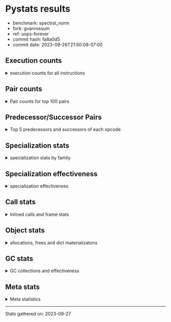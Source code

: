 
# Pystats results

- benchmark: spectral_norm
- fork: gvanrossum
- ref: uops-forever
- commit hash: fa8a0d5
- commit date: 2023-09-26T21:50:08-07:00

## Execution counts

<details>
<summary> execution counts for all instructions </summary>

|Name | Count | Self | Cumulative | Miss ratio | 
|---|---:|---:|---:|---:|
| BINARY_OP_ADD_INT | 202,800,000 | 17.2% | 17.2% |  |
| LOAD_CONST | 162,397,380 | 13.8% | 31.0% |  |
| LOAD_FAST | 122,325,900 | 10.4% | 41.3% |  |
| LOAD_FAST_LOAD_FAST | 121,697,580 | 10.3% | 51.6% |  |
| BINARY_OP | 82,380,340 | 7.0% | 58.6% |  |
| FOR_ITER | 40,889,860 | 3.5% | 62.1% |  |
| RETURN_VALUE | 40,875,720 | 3.5% | 65.6% |  |
| STORE_FAST | 40,736,820 | 3.5% | 69.0% |  |
| STORE_FAST_STORE_FAST | 40,725,060 | 3.5% | 72.5% |  |
| UNPACK_SEQUENCE_TWO_TUPLE | 40,725,000 | 3.5% | 75.9% |  |
| RESUME_CHECK | 40,720,080 | 3.5% | 79.4% |  |
| CALL_PY_EXACT_ARGS | 40,720,000 | 3.5% | 82.8% | 0.0% |
| BINARY_OP_ADD_FLOAT | 40,575,600 | 3.4% | 86.3% | 0.8% |
| JUMP_BACKWARD | 40,568,000 | 3.4% | 89.7% |  |
| LOAD_GLOBAL_MODULE | 40,564,120 | 3.4% | 93.1% |  |
| BINARY_OP_MULTIPLY_INT | 40,560,000 | 3.4% | 96.6% |  |
| BINARY_OP_MULTIPLY_FLOAT | 39,347,880 | 3.3% | 99.9% | 0.0% |
| ENTER_EXECUTOR | 312,480 | 0.0% | 99.9% |  |
| LIST_APPEND | 312,000 | 0.0% | 100.0% |  |
| LOAD_GLOBAL_BUILTIN | 163,320 | 0.0% | 100.0% |  |
| CALL_BUILTIN_CLASS | 161,280 | 0.0% | 100.0% |  |
| GET_ITER | 159,360 | 0.0% | 100.0% |  |
| SWAP | 6,360 | 0.0% | 100.0% |  |
| PUSH_NULL | 2,280 | 0.0% | 100.0% |  |
| FOR_ITER_RANGE | 2,280 | 0.0% | 100.0% |  |
| BUILD_LIST | 2,100 | 0.0% | 100.0% |  |
| STORE_FAST_LOAD_FAST | 1,980 | 0.0% | 100.0% |  |
| LOAD_FAST_AND_CLEAR | 1,980 | 0.0% | 100.0% |  |
| CALL_LEN | 1,980 | 0.0% | 100.0% |  |
| BUILD_TUPLE | 1,980 | 0.0% | 100.0% |  |
| CALL | 360 | 0.0% | 100.0% |  |
| LOAD_DEREF | 180 | 0.0% | 100.0% |  |
| LOAD_GLOBAL | 160 | 0.0% | 100.0% |  |
| LOAD_ATTR_MODULE | 160 | 0.0% | 100.0% |  |
| CALL_FUNCTION_EX | 120 | 0.0% | 100.0% |  |
| LOAD_ATTR | 80 | 0.0% | 100.0% |  |
| POP_TOP | 60 | 0.0% | 100.0% |  |
| NOP | 60 | 0.0% | 100.0% |  |
| LOAD_FAST_CHECK | 60 | 0.0% | 100.0% |  |
| LIST_EXTEND | 60 | 0.0% | 100.0% |  |
| COPY_FREE_VARS | 60 | 0.0% | 100.0% |  |
| COPY | 60 | 0.0% | 100.0% |  |
| CALL_INTRINSIC_1 | 60 | 0.0% | 100.0% |  |
| BINARY_OP_SUBTRACT_FLOAT | 60 | 0.0% | 100.0% |  |


</details>

## Pair counts

<details>
<summary> Pair counts for top 100 pairs </summary>

|Pair | Count | Self | Cumulative | 
|---|---:|---:|---:|
| LOAD_FAST_LOAD_FAST BINARY_OP_ADD_INT | 81,120,000 | 6.9% | 6.9% |
| LOAD_CONST BINARY_OP_ADD_INT | 81,120,000 | 6.9% | 13.8% |
| BINARY_OP_ADD_INT LOAD_CONST | 81,120,000 | 6.9% | 20.6% |
| UNPACK_SEQUENCE_TWO_TUPLE STORE_FAST_STORE_FAST | 40,725,000 | 3.5% | 24.1% |
| CALL_PY_EXACT_ARGS RESUME_CHECK | 40,719,960 | 3.5% | 27.5% |
| BINARY_OP_ADD_FLOAT STORE_FAST | 40,569,720 | 3.4% | 31.0% |
| STORE_FAST JUMP_BACKWARD | 40,567,940 | 3.4% | 34.4% |
| JUMP_BACKWARD FOR_ITER | 40,567,800 | 3.4% | 37.8% |
| FOR_ITER UNPACK_SEQUENCE_TWO_TUPLE | 40,567,800 | 3.4% | 41.3% |
| STORE_FAST_STORE_FAST LOAD_FAST | 40,560,000 | 3.4% | 44.7% |
| RETURN_VALUE LOAD_FAST | 40,560,000 | 3.4% | 48.2% |
| RESUME_CHECK LOAD_CONST | 40,560,000 | 3.4% | 51.6% |
| LOAD_GLOBAL_MODULE LOAD_FAST_LOAD_FAST | 40,560,000 | 3.4% | 55.0% |
| LOAD_FAST_LOAD_FAST CALL_PY_EXACT_ARGS | 40,560,000 | 3.4% | 58.5% |
| LOAD_FAST LOAD_GLOBAL_MODULE | 40,560,000 | 3.4% | 61.9% |
| LOAD_FAST BINARY_OP_ADD_INT | 40,560,000 | 3.4% | 65.4% |
| LOAD_CONST LOAD_FAST_LOAD_FAST | 40,560,000 | 3.4% | 68.8% |
| LOAD_CONST BINARY_OP | 40,560,000 | 3.4% | 72.2% |
| BINARY_OP_MULTIPLY_INT LOAD_CONST | 40,560,000 | 3.4% | 75.7% |
| BINARY_OP_ADD_INT LOAD_FAST_LOAD_FAST | 40,560,000 | 3.4% | 79.1% |
| BINARY_OP_ADD_INT BINARY_OP_MULTIPLY_INT | 40,560,000 | 3.4% | 82.5% |
| BINARY_OP_ADD_INT BINARY_OP | 40,560,000 | 3.4% | 86.0% |
| BINARY_OP RETURN_VALUE | 40,560,000 | 3.4% | 89.4% |
| BINARY_OP LOAD_FAST | 40,560,000 | 3.4% | 92.9% |
| LOAD_FAST BINARY_OP_MULTIPLY_FLOAT | 39,347,820 | 3.3% | 96.2% |
| BINARY_OP_MULTIPLY_FLOAT BINARY_OP_ADD_FLOAT | 39,342,120 | 3.3% | 99.5% |
| BINARY_OP BINARY_OP_ADD_FLOAT | 1,233,480 | 0.1% | 99.6% |
| LOAD_FAST BINARY_OP | 1,227,800 | 0.1% | 99.7% |
| RETURN_VALUE LIST_APPEND | 312,000 | 0.0% | 99.8% |
| LOAD_FAST RETURN_VALUE | 312,000 | 0.0% | 99.8% |
| LIST_APPEND ENTER_EXECUTOR | 312,000 | 0.0% | 99.8% |
| FOR_ITER LOAD_FAST | 312,000 | 0.0% | 99.8% |
| LOAD_GLOBAL_BUILTIN LOAD_FAST | 159,300 | 0.0% | 99.9% |
| CALL_BUILTIN_CLASS GET_ITER | 159,240 | 0.0% | 99.9% |
| LOAD_FAST CALL_BUILTIN_CLASS | 159,220 | 0.0% | 99.9% |
| GET_ITER FOR_ITER | 157,260 | 0.0% | 99.9% |
| STORE_FAST LOAD_GLOBAL_BUILTIN | 157,240 | 0.0% | 99.9% |
| STORE_FAST_STORE_FAST LOAD_CONST | 157,200 | 0.0% | 99.9% |
| RESUME_CHECK LOAD_FAST | 157,200 | 0.0% | 99.9% |
| LOAD_FAST UNPACK_SEQUENCE_TWO_TUPLE | 157,200 | 0.0% | 99.9% |
| LOAD_CONST STORE_FAST | 157,200 | 0.0% | 100.0% |
| ENTER_EXECUTOR CALL_PY_EXACT_ARGS | 155,220 | 0.0% | 100.0% |
| ENTER_EXECUTOR FOR_ITER | 154,800 | 0.0% | 100.0% |
| BINARY_OP BINARY_OP | 20,840 | 0.0% | 100.0% |
| LOAD_FAST_LOAD_FAST LOAD_FAST | 15,600 | 0.0% | 100.0% |
| FOR_ITER FOR_ITER | 10,000 | 0.0% | 100.0% |
| STORE_FAST_STORE_FAST LOAD_FAST_LOAD_FAST | 7,800 | 0.0% | 100.0% |
| STORE_FAST LOAD_FAST_LOAD_FAST | 7,800 | 0.0% | 100.0% |
| BINARY_OP STORE_FAST | 5,940 | 0.0% | 100.0% |
| BINARY_OP_ADD_FLOAT BINARY_OP | 5,880 | 0.0% | 100.0% |
| BINARY_OP_MULTIPLY_FLOAT BINARY_OP | 5,760 | 0.0% | 100.0% |
| LOAD_GLOBAL_BUILTIN LOAD_GLOBAL_BUILTIN | 3,960 | 0.0% | 100.0% |
| SWAP STORE_FAST | 2,400 | 0.0% | 100.0% |
| STORE_FAST RETURN_VALUE | 2,400 | 0.0% | 100.0% |
| ENTER_EXECUTOR SWAP | 2,400 | 0.0% | 100.0% |
| LOAD_GLOBAL_MODULE LOAD_GLOBAL_MODULE | 2,340 | 0.0% | 100.0% |
| RESUME_CHECK LOAD_GLOBAL_BUILTIN | 2,020 | 0.0% | 100.0% |
| SWAP FOR_ITER_RANGE | 1,980 | 0.0% | 100.0% |
| SWAP BUILD_LIST | 1,980 | 0.0% | 100.0% |
| STORE_FAST_LOAD_FAST PUSH_NULL | 1,980 | 0.0% | 100.0% |
| PUSH_NULL LOAD_FAST_LOAD_FAST | 1,980 | 0.0% | 100.0% |
| LOAD_FAST_LOAD_FAST BUILD_TUPLE | 1,980 | 0.0% | 100.0% |
| LOAD_FAST_AND_CLEAR SWAP | 1,980 | 0.0% | 100.0% |
| GET_ITER LOAD_FAST_AND_CLEAR | 1,980 | 0.0% | 100.0% |
| FOR_ITER_RANGE STORE_FAST_LOAD_FAST | 1,980 | 0.0% | 100.0% |
| CALL_LEN CALL_BUILTIN_CLASS | 1,980 | 0.0% | 100.0% |
| CALL_BUILTIN_CLASS CALL_LEN | 1,980 | 0.0% | 100.0% |
| BUILD_TUPLE CALL_PY_EXACT_ARGS | 1,980 | 0.0% | 100.0% |
| BUILD_LIST SWAP | 1,980 | 0.0% | 100.0% |
| LOAD_GLOBAL_MODULE LOAD_FAST | 1,560 | 0.0% | 100.0% |
| LOAD_FAST CALL_PY_EXACT_ARGS | 1,560 | 0.0% | 100.0% |
| RETURN_VALUE RETURN_VALUE | 1,260 | 0.0% | 100.0% |
| RETURN_VALUE STORE_FAST | 1,200 | 0.0% | 100.0% |
| RETURN_VALUE CALL_PY_EXACT_ARGS | 1,200 | 0.0% | 100.0% |
| STORE_FAST LOAD_GLOBAL_MODULE | 820 | 0.0% | 100.0% |
| RESUME_CHECK LOAD_GLOBAL_MODULE | 780 | 0.0% | 100.0% |
| STORE_FAST ENTER_EXECUTOR | 460 | 0.0% | 100.0% |
| FOR_ITER_RANGE STORE_FAST | 240 | 0.0% | 100.0% |
| PUSH_NULL CALL | 180 | 0.0% | 100.0% |
| JUMP_BACKWARD FOR_ITER_RANGE | 180 | 0.0% | 100.0% |
| LOAD_ATTR_MODULE PUSH_NULL | 160 | 0.0% | 100.0% |
| PUSH_NULL LOAD_FAST | 120 | 0.0% | 100.0% |
| LOAD_DEREF PUSH_NULL | 120 | 0.0% | 100.0% |
| GET_ITER FOR_ITER_RANGE | 120 | 0.0% | 100.0% |
| LOAD_GLOBAL_MODULE LOAD_ATTR_MODULE | 100 | 0.0% | 100.0% |
| LOAD_GLOBAL LOAD_GLOBAL_MODULE | 80 | 0.0% | 100.0% |
| CALL CALL | 80 | 0.0% | 100.0% |
| STORE_FAST LOAD_FAST | 60 | 0.0% | 100.0% |
| STORE_FAST LOAD_CONST | 60 | 0.0% | 100.0% |
| RESUME_CHECK LOAD_DEREF | 60 | 0.0% | 100.0% |
| POP_TOP NOP | 60 | 0.0% | 100.0% |
| NOP LOAD_DEREF | 60 | 0.0% | 100.0% |
| LOAD_GLOBAL_MODULE LOAD_ATTR | 60 | 0.0% | 100.0% |
| LOAD_GLOBAL_MODULE BINARY_OP | 60 | 0.0% | 100.0% |
| LOAD_GLOBAL_BUILTIN LOAD_CONST | 60 | 0.0% | 100.0% |
| LOAD_GLOBAL LOAD_GLOBAL_BUILTIN | 60 | 0.0% | 100.0% |
| LOAD_FAST_CHECK CALL | 60 | 0.0% | 100.0% |
| LOAD_FAST LOAD_FAST_CHECK | 60 | 0.0% | 100.0% |
| LOAD_FAST GET_ITER | 60 | 0.0% | 100.0% |
| LOAD_FAST CALL_FUNCTION_EX | 60 | 0.0% | 100.0% |


</details>

## Predecessor/Successor Pairs

<details>
<summary> Top 5 predecessors and successors of each opcode </summary>

### GET_ITER

<details>
<summary> Successors and predecessors for GET_ITER </summary>

|Predecessors | Count | Percentage | 
|---|---:|---:|
| CALL_BUILTIN_CLASS | 159,240 | 99.9% |
| LOAD_FAST | 60 | 0.0% |
| CALL | 60 | 0.0% |

|Successors | Count | Percentage | 
|---|---:|---:|
| FOR_ITER | 157,260 | 98.7% |
| LOAD_FAST_AND_CLEAR | 1,980 | 1.2% |
| FOR_ITER_RANGE | 120 | 0.1% |


</details>

### NOP

<details>
<summary> Successors and predecessors for NOP </summary>

|Predecessors | Count | Percentage | 
|---|---:|---:|
| POP_TOP | 60 | 100.0% |

|Successors | Count | Percentage | 
|---|---:|---:|
| LOAD_DEREF | 60 | 100.0% |


</details>

### POP_TOP

<details>
<summary> Successors and predecessors for POP_TOP </summary>

|Predecessors | Count | Percentage | 
|---|---:|---:|
| CALL | 60 | 100.0% |

|Successors | Count | Percentage | 
|---|---:|---:|
| NOP | 60 | 100.0% |


</details>

### PUSH_NULL

<details>
<summary> Successors and predecessors for PUSH_NULL </summary>

|Predecessors | Count | Percentage | 
|---|---:|---:|
| STORE_FAST_LOAD_FAST | 1,980 | 86.8% |
| LOAD_ATTR_MODULE | 160 | 7.0% |
| LOAD_DEREF | 120 | 5.3% |
| LOAD_ATTR | 20 | 0.9% |

|Successors | Count | Percentage | 
|---|---:|---:|
| LOAD_FAST_LOAD_FAST | 1,980 | 86.8% |
| CALL | 180 | 7.9% |
| LOAD_FAST | 120 | 5.3% |


</details>

### RETURN_VALUE

<details>
<summary> Successors and predecessors for RETURN_VALUE </summary>

|Predecessors | Count | Percentage | 
|---|---:|---:|
| BINARY_OP | 40,560,000 | 99.2% |
| LOAD_FAST | 312,000 | 0.8% |
| STORE_FAST | 2,400 | 0.0% |
| RETURN_VALUE | 1,260 | 0.0% |
| BINARY_OP_SUBTRACT_FLOAT | 60 | 0.0% |

|Successors | Count | Percentage | 
|---|---:|---:|
| LOAD_FAST | 40,560,000 | 99.2% |
| LIST_APPEND | 312,000 | 0.8% |
| RETURN_VALUE | 1,260 | 0.0% |
| STORE_FAST | 1,200 | 0.0% |
| CALL_PY_EXACT_ARGS | 1,200 | 0.0% |


</details>

### BINARY_OP

<details>
<summary> Successors and predecessors for BINARY_OP </summary>

|Predecessors | Count | Percentage | 
|---|---:|---:|
| LOAD_CONST | 40,560,000 | 49.2% |
| BINARY_OP_ADD_INT | 40,560,000 | 49.2% |
| LOAD_FAST | 1,227,800 | 1.5% |
| BINARY_OP | 20,840 | 0.0% |
| BINARY_OP_ADD_FLOAT | 5,880 | 0.0% |

|Successors | Count | Percentage | 
|---|---:|---:|
| RETURN_VALUE | 40,560,000 | 49.2% |
| LOAD_FAST | 40,560,000 | 49.2% |
| BINARY_OP_ADD_FLOAT | 1,233,480 | 1.5% |
| BINARY_OP | 20,840 | 0.0% |
| STORE_FAST | 5,940 | 0.0% |


</details>

### BUILD_LIST

<details>
<summary> Successors and predecessors for BUILD_LIST </summary>

|Predecessors | Count | Percentage | 
|---|---:|---:|
| SWAP | 1,980 | 94.3% |
| LOAD_FAST | 60 | 2.9% |
| LOAD_CONST | 60 | 2.9% |

|Successors | Count | Percentage | 
|---|---:|---:|
| SWAP | 1,980 | 94.3% |
| LOAD_DEREF | 60 | 2.9% |
| LOAD_GLOBAL_MODULE | 40 | 1.9% |
| LOAD_GLOBAL | 20 | 1.0% |


</details>

### BUILD_TUPLE

<details>
<summary> Successors and predecessors for BUILD_TUPLE </summary>

|Predecessors | Count | Percentage | 
|---|---:|---:|
| LOAD_FAST_LOAD_FAST | 1,980 | 100.0% |

|Successors | Count | Percentage | 
|---|---:|---:|
| CALL_PY_EXACT_ARGS | 1,980 | 100.0% |


</details>

### CALL

<details>
<summary> Successors and predecessors for CALL </summary>

|Predecessors | Count | Percentage | 
|---|---:|---:|
| PUSH_NULL | 180 | 50.0% |
| CALL | 80 | 22.2% |
| LOAD_FAST_CHECK | 60 | 16.7% |
| LOAD_FAST | 20 | 5.6% |
| LOAD_CONST | 20 | 5.6% |

|Successors | Count | Percentage | 
|---|---:|---:|
| CALL | 80 | 22.2% |
| STORE_FAST | 60 | 16.7% |
| POP_TOP | 60 | 16.7% |
| LOAD_FAST | 60 | 16.7% |
| GET_ITER | 60 | 16.7% |


</details>

### CALL_FUNCTION_EX

<details>
<summary> Successors and predecessors for CALL_FUNCTION_EX </summary>

|Predecessors | Count | Percentage | 
|---|---:|---:|
| LOAD_FAST | 60 | 50.0% |
| CALL_INTRINSIC_1 | 60 | 50.0% |

|Successors | Count | Percentage | 
|---|---:|---:|
| RESUME_CHECK | 60 | 50.0% |
| COPY_FREE_VARS | 60 | 50.0% |


</details>

### CALL_INTRINSIC_1

<details>
<summary> Successors and predecessors for CALL_INTRINSIC_1 </summary>

|Predecessors | Count | Percentage | 
|---|---:|---:|
| LIST_EXTEND | 60 | 100.0% |

|Successors | Count | Percentage | 
|---|---:|---:|
| CALL_FUNCTION_EX | 60 | 100.0% |


</details>

### COPY

<details>
<summary> Successors and predecessors for COPY </summary>

|Predecessors | Count | Percentage | 
|---|---:|---:|
| LOAD_CONST | 60 | 100.0% |

|Successors | Count | Percentage | 
|---|---:|---:|
| STORE_FAST_STORE_FAST | 60 | 100.0% |


</details>

### COPY_FREE_VARS

<details>
<summary> Successors and predecessors for COPY_FREE_VARS </summary>

|Predecessors | Count | Percentage | 
|---|---:|---:|
| CALL_FUNCTION_EX | 60 | 100.0% |

|Successors | Count | Percentage | 
|---|---:|---:|
| RESUME_CHECK | 60 | 100.0% |


</details>

### ENTER_EXECUTOR

<details>
<summary> Successors and predecessors for ENTER_EXECUTOR </summary>

|Predecessors | Count | Percentage | 
|---|---:|---:|
| LIST_APPEND | 312,000 | 99.8% |
| STORE_FAST | 460 | 0.1% |
| JUMP_BACKWARD | 20 | 0.0% |

|Successors | Count | Percentage | 
|---|---:|---:|
| CALL_PY_EXACT_ARGS | 155,220 | 49.7% |
| FOR_ITER | 154,800 | 49.5% |
| SWAP | 2,400 | 0.8% |
| LOAD_CONST | 60 | 0.0% |


</details>

### FOR_ITER

<details>
<summary> Successors and predecessors for FOR_ITER </summary>

|Predecessors | Count | Percentage | 
|---|---:|---:|
| JUMP_BACKWARD | 40,567,800 | 99.2% |
| GET_ITER | 157,260 | 0.4% |
| ENTER_EXECUTOR | 154,800 | 0.4% |
| FOR_ITER | 10,000 | 0.0% |

|Successors | Count | Percentage | 
|---|---:|---:|
| UNPACK_SEQUENCE_TWO_TUPLE | 40,567,800 | 99.2% |
| LOAD_FAST | 312,000 | 0.8% |
| FOR_ITER | 10,000 | 0.0% |
| JUMP_BACKWARD | 60 | 0.0% |


</details>

### JUMP_BACKWARD

<details>
<summary> Successors and predecessors for JUMP_BACKWARD </summary>

|Predecessors | Count | Percentage | 
|---|---:|---:|
| STORE_FAST | 40,567,940 | 100.0% |
| FOR_ITER | 60 | 0.0% |

|Successors | Count | Percentage | 
|---|---:|---:|
| FOR_ITER | 40,567,800 | 100.0% |
| FOR_ITER_RANGE | 180 | 0.0% |
| ENTER_EXECUTOR | 20 | 0.0% |


</details>

### LIST_APPEND

<details>
<summary> Successors and predecessors for LIST_APPEND </summary>

|Predecessors | Count | Percentage | 
|---|---:|---:|
| RETURN_VALUE | 312,000 | 100.0% |

|Successors | Count | Percentage | 
|---|---:|---:|
| ENTER_EXECUTOR | 312,000 | 100.0% |


</details>

### LIST_EXTEND

<details>
<summary> Successors and predecessors for LIST_EXTEND </summary>

|Predecessors | Count | Percentage | 
|---|---:|---:|
| LOAD_DEREF | 60 | 100.0% |

|Successors | Count | Percentage | 
|---|---:|---:|
| CALL_INTRINSIC_1 | 60 | 100.0% |


</details>

### LOAD_ATTR

<details>
<summary> Successors and predecessors for LOAD_ATTR </summary>

|Predecessors | Count | Percentage | 
|---|---:|---:|
| LOAD_GLOBAL_MODULE | 60 | 75.0% |
| LOAD_GLOBAL | 20 | 25.0% |

|Successors | Count | Percentage | 
|---|---:|---:|
| LOAD_ATTR_MODULE | 60 | 75.0% |
| PUSH_NULL | 20 | 25.0% |


</details>

### LOAD_CONST

<details>
<summary> Successors and predecessors for LOAD_CONST </summary>

|Predecessors | Count | Percentage | 
|---|---:|---:|
| BINARY_OP_ADD_INT | 81,120,000 | 50.0% |
| RESUME_CHECK | 40,560,000 | 25.0% |
| BINARY_OP_MULTIPLY_INT | 40,560,000 | 25.0% |
| STORE_FAST_STORE_FAST | 157,200 | 0.1% |
| STORE_FAST | 60 | 0.0% |

|Successors | Count | Percentage | 
|---|---:|---:|
| BINARY_OP_ADD_INT | 81,120,000 | 50.0% |
| LOAD_FAST_LOAD_FAST | 40,560,000 | 25.0% |
| BINARY_OP | 40,560,000 | 25.0% |
| STORE_FAST | 157,200 | 0.1% |
| COPY | 60 | 0.0% |


</details>

### LOAD_DEREF

<details>
<summary> Successors and predecessors for LOAD_DEREF </summary>

|Predecessors | Count | Percentage | 
|---|---:|---:|
| RESUME_CHECK | 60 | 33.3% |
| NOP | 60 | 33.3% |
| BUILD_LIST | 60 | 33.3% |

|Successors | Count | Percentage | 
|---|---:|---:|
| PUSH_NULL | 120 | 66.7% |
| LIST_EXTEND | 60 | 33.3% |


</details>

### LOAD_FAST

<details>
<summary> Successors and predecessors for LOAD_FAST </summary>

|Predecessors | Count | Percentage | 
|---|---:|---:|
| STORE_FAST_STORE_FAST | 40,560,000 | 33.2% |
| RETURN_VALUE | 40,560,000 | 33.2% |
| BINARY_OP | 40,560,000 | 33.2% |
| FOR_ITER | 312,000 | 0.3% |
| LOAD_GLOBAL_BUILTIN | 159,300 | 0.1% |

|Successors | Count | Percentage | 
|---|---:|---:|
| LOAD_GLOBAL_MODULE | 40,560,000 | 33.2% |
| BINARY_OP_ADD_INT | 40,560,000 | 33.2% |
| BINARY_OP_MULTIPLY_FLOAT | 39,347,820 | 32.2% |
| BINARY_OP | 1,227,800 | 1.0% |
| RETURN_VALUE | 312,000 | 0.3% |


</details>

### LOAD_FAST_AND_CLEAR

<details>
<summary> Successors and predecessors for LOAD_FAST_AND_CLEAR </summary>

|Predecessors | Count | Percentage | 
|---|---:|---:|
| GET_ITER | 1,980 | 100.0% |

|Successors | Count | Percentage | 
|---|---:|---:|
| SWAP | 1,980 | 100.0% |


</details>

### LOAD_FAST_CHECK

<details>
<summary> Successors and predecessors for LOAD_FAST_CHECK </summary>

|Predecessors | Count | Percentage | 
|---|---:|---:|
| LOAD_FAST | 60 | 100.0% |

|Successors | Count | Percentage | 
|---|---:|---:|
| CALL | 60 | 100.0% |


</details>

### LOAD_FAST_LOAD_FAST

<details>
<summary> Successors and predecessors for LOAD_FAST_LOAD_FAST </summary>

|Predecessors | Count | Percentage | 
|---|---:|---:|
| LOAD_GLOBAL_MODULE | 40,560,000 | 33.3% |
| LOAD_CONST | 40,560,000 | 33.3% |
| BINARY_OP_ADD_INT | 40,560,000 | 33.3% |
| STORE_FAST_STORE_FAST | 7,800 | 0.0% |
| STORE_FAST | 7,800 | 0.0% |

|Successors | Count | Percentage | 
|---|---:|---:|
| BINARY_OP_ADD_INT | 81,120,000 | 66.7% |
| CALL_PY_EXACT_ARGS | 40,560,000 | 33.3% |
| LOAD_FAST | 15,600 | 0.0% |
| BUILD_TUPLE | 1,980 | 0.0% |


</details>

### LOAD_GLOBAL

<details>
<summary> Successors and predecessors for LOAD_GLOBAL </summary>

|Predecessors | Count | Percentage | 
|---|---:|---:|
| STORE_FAST | 40 | 25.0% |
| RETURN_VALUE | 40 | 25.0% |
| STORE_FAST_STORE_FAST | 20 | 12.5% |
| RESUME_CHECK | 20 | 12.5% |
| FOR_ITER_RANGE | 20 | 12.5% |

|Successors | Count | Percentage | 
|---|---:|---:|
| LOAD_GLOBAL_MODULE | 80 | 50.0% |
| LOAD_GLOBAL_BUILTIN | 60 | 37.5% |
| LOAD_ATTR | 20 | 12.5% |


</details>

### STORE_FAST

<details>
<summary> Successors and predecessors for STORE_FAST </summary>

|Predecessors | Count | Percentage | 
|---|---:|---:|
| BINARY_OP_ADD_FLOAT | 40,569,720 | 99.6% |
| LOAD_CONST | 157,200 | 0.4% |
| BINARY_OP | 5,940 | 0.0% |
| SWAP | 2,400 | 0.0% |
| RETURN_VALUE | 1,200 | 0.0% |

|Successors | Count | Percentage | 
|---|---:|---:|
| JUMP_BACKWARD | 40,567,940 | 99.6% |
| LOAD_GLOBAL_BUILTIN | 157,240 | 0.4% |
| LOAD_FAST_LOAD_FAST | 7,800 | 0.0% |
| RETURN_VALUE | 2,400 | 0.0% |
| LOAD_GLOBAL_MODULE | 820 | 0.0% |


</details>

### STORE_FAST_LOAD_FAST

<details>
<summary> Successors and predecessors for STORE_FAST_LOAD_FAST </summary>

|Predecessors | Count | Percentage | 
|---|---:|---:|
| FOR_ITER_RANGE | 1,980 | 100.0% |

|Successors | Count | Percentage | 
|---|---:|---:|
| PUSH_NULL | 1,980 | 100.0% |


</details>

### STORE_FAST_STORE_FAST

<details>
<summary> Successors and predecessors for STORE_FAST_STORE_FAST </summary>

|Predecessors | Count | Percentage | 
|---|---:|---:|
| UNPACK_SEQUENCE_TWO_TUPLE | 40,725,000 | 100.0% |
| COPY | 60 | 0.0% |

|Successors | Count | Percentage | 
|---|---:|---:|
| LOAD_FAST | 40,560,000 | 99.6% |
| LOAD_CONST | 157,200 | 0.4% |
| LOAD_FAST_LOAD_FAST | 7,800 | 0.0% |
| LOAD_GLOBAL_BUILTIN | 40 | 0.0% |
| LOAD_GLOBAL | 20 | 0.0% |


</details>

### SWAP

<details>
<summary> Successors and predecessors for SWAP </summary>

|Predecessors | Count | Percentage | 
|---|---:|---:|
| ENTER_EXECUTOR | 2,400 | 37.7% |
| LOAD_FAST_AND_CLEAR | 1,980 | 31.1% |
| BUILD_LIST | 1,980 | 31.1% |

|Successors | Count | Percentage | 
|---|---:|---:|
| STORE_FAST | 2,400 | 37.7% |
| FOR_ITER_RANGE | 1,980 | 31.1% |
| BUILD_LIST | 1,980 | 31.1% |


</details>

### BINARY_OP_ADD_FLOAT

<details>
<summary> Successors and predecessors for BINARY_OP_ADD_FLOAT </summary>

|Predecessors | Count | Percentage | 
|---|---:|---:|
| BINARY_OP_MULTIPLY_FLOAT | 39,342,120 | 97.0% |
| BINARY_OP | 1,233,480 | 3.0% |

|Successors | Count | Percentage | 
|---|---:|---:|
| STORE_FAST | 40,569,720 | 100.0% |
| BINARY_OP | 5,880 | 0.0% |


</details>

### BINARY_OP_ADD_INT

<details>
<summary> Successors and predecessors for BINARY_OP_ADD_INT </summary>

|Predecessors | Count | Percentage | 
|---|---:|---:|
| LOAD_FAST_LOAD_FAST | 81,120,000 | 40.0% |
| LOAD_CONST | 81,120,000 | 40.0% |
| LOAD_FAST | 40,560,000 | 20.0% |

|Successors | Count | Percentage | 
|---|---:|---:|
| LOAD_CONST | 81,120,000 | 40.0% |
| LOAD_FAST_LOAD_FAST | 40,560,000 | 20.0% |
| BINARY_OP_MULTIPLY_INT | 40,560,000 | 20.0% |
| BINARY_OP | 40,560,000 | 20.0% |


</details>

### BINARY_OP_MULTIPLY_FLOAT

<details>
<summary> Successors and predecessors for BINARY_OP_MULTIPLY_FLOAT </summary>

|Predecessors | Count | Percentage | 
|---|---:|---:|
| LOAD_FAST | 39,347,820 | 100.0% |
| BINARY_OP | 60 | 0.0% |

|Successors | Count | Percentage | 
|---|---:|---:|
| BINARY_OP_ADD_FLOAT | 39,342,120 | 100.0% |
| BINARY_OP | 5,760 | 0.0% |


</details>

### BINARY_OP_MULTIPLY_INT

<details>
<summary> Successors and predecessors for BINARY_OP_MULTIPLY_INT </summary>

|Predecessors | Count | Percentage | 
|---|---:|---:|
| BINARY_OP_ADD_INT | 40,560,000 | 100.0% |

|Successors | Count | Percentage | 
|---|---:|---:|
| LOAD_CONST | 40,560,000 | 100.0% |


</details>

### BINARY_OP_SUBTRACT_FLOAT

<details>
<summary> Successors and predecessors for BINARY_OP_SUBTRACT_FLOAT </summary>

|Predecessors | Count | Percentage | 
|---|---:|---:|
| LOAD_FAST | 40 | 66.7% |
| BINARY_OP | 20 | 33.3% |

|Successors | Count | Percentage | 
|---|---:|---:|
| RETURN_VALUE | 60 | 100.0% |


</details>

### CALL_BUILTIN_CLASS

<details>
<summary> Successors and predecessors for CALL_BUILTIN_CLASS </summary>

|Predecessors | Count | Percentage | 
|---|---:|---:|
| LOAD_FAST | 159,220 | 98.7% |
| CALL_LEN | 1,980 | 1.2% |
| LOAD_CONST | 40 | 0.0% |
| CALL | 40 | 0.0% |

|Successors | Count | Percentage | 
|---|---:|---:|
| GET_ITER | 159,240 | 98.7% |
| CALL_LEN | 1,980 | 1.2% |
| STORE_FAST | 60 | 0.0% |


</details>

### CALL_LEN

<details>
<summary> Successors and predecessors for CALL_LEN </summary>

|Predecessors | Count | Percentage | 
|---|---:|---:|
| CALL_BUILTIN_CLASS | 1,980 | 100.0% |

|Successors | Count | Percentage | 
|---|---:|---:|
| CALL_BUILTIN_CLASS | 1,980 | 100.0% |


</details>

### CALL_PY_EXACT_ARGS

<details>
<summary> Successors and predecessors for CALL_PY_EXACT_ARGS </summary>

|Predecessors | Count | Percentage | 
|---|---:|---:|
| LOAD_FAST_LOAD_FAST | 40,560,000 | 99.6% |
| ENTER_EXECUTOR | 155,220 | 0.4% |
| BUILD_TUPLE | 1,980 | 0.0% |
| LOAD_FAST | 1,560 | 0.0% |
| RETURN_VALUE | 1,200 | 0.0% |

|Successors | Count | Percentage | 
|---|---:|---:|
| RESUME_CHECK | 40,719,960 | 100.0% |
| CALL_PY_EXACT_ARGS | 40 | 0.0% |


</details>

### FOR_ITER_RANGE

<details>
<summary> Successors and predecessors for FOR_ITER_RANGE </summary>

|Predecessors | Count | Percentage | 
|---|---:|---:|
| SWAP | 1,980 | 86.8% |
| JUMP_BACKWARD | 180 | 7.9% |
| GET_ITER | 120 | 5.3% |

|Successors | Count | Percentage | 
|---|---:|---:|
| STORE_FAST_LOAD_FAST | 1,980 | 86.8% |
| STORE_FAST | 240 | 10.5% |
| LOAD_GLOBAL_MODULE | 40 | 1.8% |
| LOAD_GLOBAL | 20 | 0.9% |


</details>

### LOAD_ATTR_MODULE

<details>
<summary> Successors and predecessors for LOAD_ATTR_MODULE </summary>

|Predecessors | Count | Percentage | 
|---|---:|---:|
| LOAD_GLOBAL_MODULE | 100 | 62.5% |
| LOAD_ATTR | 60 | 37.5% |

|Successors | Count | Percentage | 
|---|---:|---:|
| PUSH_NULL | 160 | 100.0% |


</details>

### LOAD_GLOBAL_BUILTIN

<details>
<summary> Successors and predecessors for LOAD_GLOBAL_BUILTIN </summary>

|Predecessors | Count | Percentage | 
|---|---:|---:|
| STORE_FAST | 157,240 | 96.3% |
| LOAD_GLOBAL_BUILTIN | 3,960 | 2.4% |
| RESUME_CHECK | 2,020 | 1.2% |
| LOAD_GLOBAL | 60 | 0.0% |
| STORE_FAST_STORE_FAST | 40 | 0.0% |

|Successors | Count | Percentage | 
|---|---:|---:|
| LOAD_FAST | 159,300 | 97.5% |
| LOAD_GLOBAL_BUILTIN | 3,960 | 2.4% |
| LOAD_CONST | 60 | 0.0% |


</details>

### LOAD_GLOBAL_MODULE

<details>
<summary> Successors and predecessors for LOAD_GLOBAL_MODULE </summary>

|Predecessors | Count | Percentage | 
|---|---:|---:|
| LOAD_FAST | 40,560,000 | 100.0% |
| LOAD_GLOBAL_MODULE | 2,340 | 0.0% |
| STORE_FAST | 820 | 0.0% |
| RESUME_CHECK | 780 | 0.0% |
| LOAD_GLOBAL | 80 | 0.0% |

|Successors | Count | Percentage | 
|---|---:|---:|
| LOAD_FAST_LOAD_FAST | 40,560,000 | 100.0% |
| LOAD_GLOBAL_MODULE | 2,340 | 0.0% |
| LOAD_FAST | 1,560 | 0.0% |
| LOAD_ATTR_MODULE | 100 | 0.0% |
| LOAD_ATTR | 60 | 0.0% |


</details>

### RESUME_CHECK

<details>
<summary> Successors and predecessors for RESUME_CHECK </summary>

|Predecessors | Count | Percentage | 
|---|---:|---:|
| CALL_PY_EXACT_ARGS | 40,719,960 | 100.0% |
| COPY_FREE_VARS | 60 | 0.0% |
| CALL_FUNCTION_EX | 60 | 0.0% |

|Successors | Count | Percentage | 
|---|---:|---:|
| LOAD_CONST | 40,560,000 | 99.6% |
| LOAD_FAST | 157,200 | 0.4% |
| LOAD_GLOBAL_BUILTIN | 2,020 | 0.0% |
| LOAD_GLOBAL_MODULE | 780 | 0.0% |
| LOAD_DEREF | 60 | 0.0% |


</details>

### UNPACK_SEQUENCE_TWO_TUPLE

<details>
<summary> Successors and predecessors for UNPACK_SEQUENCE_TWO_TUPLE </summary>

|Predecessors | Count | Percentage | 
|---|---:|---:|
| FOR_ITER | 40,567,800 | 99.6% |
| LOAD_FAST | 157,200 | 0.4% |

|Successors | Count | Percentage | 
|---|---:|---:|
| STORE_FAST_STORE_FAST | 40,725,000 | 100.0% |


</details>


</details>

## Specialization stats

<details>
<summary> specialization stats by family </summary>

### BINARY_OP

<details>
<summary> specialization stats for BINARY_OP family </summary>

|Kind | Count | Ratio | 
|---|---|---|
| specialization.deferred |     82353720 | 20.3% |
| specialization.deopt |         5940 | 0.0% |
|          hit |    322968240 | 79.6% |
|         miss |       315300 | 0.1% |

#### Specialization attempts

| | Count | Ratio | 
|---|---:|---:|
| Success | 5,960 | 18.3% |
| Failure | 26,600 | 81.7% |

|Failure kind | Count | Ratio | 
|---|---:|---:|
| true divide different types | 9,900 | 37.2% |
| floor divide | 9,900 | 37.2% |
| add different types | 5,880 | 22.1% |
| multiply different types | 920 | 3.5% |


</details>

### CALL

<details>
<summary> specialization stats for CALL family </summary>

|Kind | Count | Ratio | 
|---|---|---|
| specialization.deferred |          240 | 0.0% |
| specialization.deopt |           40 | 0.0% |
|          hit |     41192700 | 100.0% |
|         miss |         2260 | 0.0% |

#### Specialization attempts

| | Count | Ratio | 
|---|---:|---:|
| Success | 80 | 50.0% |
| Failure | 80 | 50.0% |

|Failure kind | Count | Ratio | 
|---|---:|---:|
| cfunc noargs | 60 | 75.0% |
| class no vectorcall | 20 | 25.0% |


</details>

### FOR_ITER

<details>
<summary> specialization stats for FOR_ITER family </summary>

|Kind | Count | Ratio | 
|---|---|---|
| specialization.deferred |     40879860 | 100.0% |
|          hit |         2280 | 0.0% |

#### Specialization attempts

| | Count | Ratio | 
|---|---:|---:|
| Success | 0 | 0.0% |
| Failure | 10,000 | 100.0% |

|Failure kind | Count | Ratio | 
|---|---:|---:|
| enumerate | 9,960 | 99.6% |
| zip | 40 | 0.4% |


</details>

### JUMP_BACKWARD

<details>
<summary> specialization stats for JUMP_BACKWARD family </summary>

|Kind | Count | Ratio | 
|---|---|---|


</details>

### LOAD_ATTR

<details>
<summary> specialization stats for LOAD_ATTR family </summary>

|Kind | Count | Ratio | 
|---|---|---|
| specialization.deferred |           20 | 8.3% |
|          hit |          160 | 66.7% |

#### Specialization attempts

| | Count | Ratio | 
|---|---:|---:|
| Success | 60 | 100.0% |
| Failure | 0 | 0.0% |

|Failure kind | Count | Ratio | 
|---|---:|---:|


</details>

### LOAD_GLOBAL

<details>
<summary> specialization stats for LOAD_GLOBAL family </summary>

|Kind | Count | Ratio | 
|---|---|---|
| specialization.deferred |           20 | 0.0% |
|          hit |     40885600 | 100.0% |

#### Specialization attempts

| | Count | Ratio | 
|---|---:|---:|
| Success | 140 | 100.0% |
| Failure | 0 | 0.0% |

|Failure kind | Count | Ratio | 
|---|---:|---:|


</details>

### UNPACK_SEQUENCE

<details>
<summary> specialization stats for UNPACK_SEQUENCE family </summary>

|Kind | Count | Ratio | 
|---|---|---|
|          hit |     40879800 | 100.0% |


</details>


</details>

## Specialization effectiveness

<details>
<summary> specialization effectiveness </summary>

|Instructions | Count | Ratio | 
|---|---:|---:|
| Basic | 529,559,700 | 44.9% |
| Not specialized | 164,156,360 | 13.9% |
| Specialized | 486,024,200 | 41.2% |

### Deferred by instruction

<details>
<summary> deferred by instruction </summary>

|Name | Count | Ratio | 
|---|---:|---:|
| BINARY_OP | 82,353,720 | 66.8% |
| FOR_ITER | 40,879,860 | 33.2% |
| CALL | 240 | 0.0% |
| LOAD_GLOBAL | 20 | 0.0% |
| LOAD_ATTR | 20 | 0.0% |
| UNPACK_SEQUENCE_TWO_TUPLE | 0 | 0.0% |
| UNPACK_SEQUENCE | 0 | 0.0% |
| TO_BOOL | 0 | 0.0% |
| SWAP | 0 | 0.0% |
| STORE_SUBSCR | 0 | 0.0% |


</details>

### Misses by instruction

<details>
<summary> misses by instruction </summary>

|Name | Count | Ratio | 
|---|---:|---:|
| BINARY_OP_ADD_FLOAT | 312,120 | 98.3% |
| BINARY_OP_MULTIPLY_FLOAT | 3,180 | 1.0% |
| CALL_PY_EXACT_ARGS | 2,260 | 0.7% |
| UNPACK_SEQUENCE_TWO_TUPLE | 0 | 0.0% |
| SWAP | 0 | 0.0% |
| STORE_FAST_STORE_FAST | 0 | 0.0% |
| STORE_FAST_LOAD_FAST | 0 | 0.0% |
| STORE_FAST | 0 | 0.0% |
| RETURN_VALUE | 0 | 0.0% |
| RESUME_CHECK | 0 | 0.0% |


</details>


</details>

## Call stats

<details>
<summary> Inlined calls and frame stats </summary>

| | Count | Ratio | 
|---|---:|---:|
| Calls to PyEval_EvalDefault | 0 | 0.0% |
| Calls to Python functions inlined | 40,875,720 | 100.0% |
| Calls via PyEval_EvalFrame (total) | 0 | 0.0% |
| Calls via PyEval_EvalFrame (vector) | 0 | 0.0% |
| Calls via PyEval_EvalFrame (generator) | 0 | 0.0% |
| Calls via PyEval_EvalFrame (legacy) | 0 | 0.0% |
| Calls via PyEval_EvalFrame (function vectorcall) | 0 | 0.0% |
| Calls via PyEval_EvalFrame (build class) | 0 | 0.0% |
| Calls via PyEval_EvalFrame (slot) | 0 | 0.0% |
| Calls via PyEval_EvalFrame (function ex) | 120 | 0.0% |
| Calls via PyEval_EvalFrame (api) | 0 | 0.0% |
| Calls via PyEval_EvalFrame (method) | 0 | 0.0% |
| Frames pushed | 40,875,720 | 100.0% |
| Frame objects created | 0 | 0.0% |


</details>

## Object stats

<details>
<summary> allocations, frees and dict materializatons </summary>

| | Count | Ratio | 
|---|---:|---:|
| Allocations from freelist | 42,552,260 | 20.9% |
| Frees to freelist | 42,552,820 |  |
| Allocations | 160,876,320 | 79.1% |
| Allocations to 512 bytes | 160,873,840 | 79.1% |
| Allocations to 4 kbytes | 2,480 | 0.0% |
| Allocations over 4 kbytes | 0 | 0.0% |
| Frees | 160,878,080 |  |
| New values | 0 |  |
| Interpreter increfs | 242,352,760 | 74.6% |
| Interpreter decrefs | 485,873,100 | 92.0% |
| Increfs | 82,304,340 | 25.4% |
| Decrefs | 42,209,860 | 8.0% |
| Materialize dict (on request) | 0 |  |
| Materialize dict (new key) | 0 |  |
| Materialize dict (too big) | 0 |  |
| Materialize dict (str subclass) | 0 |  |
| Dematerialize dict | 0 |  |
| Method cache hits | 20 |  |
| Method cache misses | 0 |  |
| Method cache collisions | 0 |  |
| Method cache dunder hits | 0 |  |
| Method cache dunder misses | 0 |  |


</details>

## GC stats

<details>
<summary> GC collections and effectiveness </summary>

|Generation | Collections | Objects collected | Object visits | 
|---:|---:|---:|---:|
| 0 | 0 | 0 | 0 |
| 1 | 0 | 0 | 0 |
| 2 | 0 | 0 | 0 |


</details>

## Meta stats

<details>
<summary> Meta statistics </summary>

| | Count | 
|---|---:|
| Number of data files | 20 |


</details>

---
Stats gathered on: 2023-09-27
